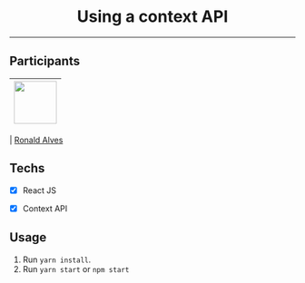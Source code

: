 <h1 align="center">
Using a context API
</h1>





<hr>

## Participants

| [<img src="https://avatars.githubusercontent.com/u/92890340?v=4" width="75px;"/>](https://github.com/alvesronald) |
| :------------------------------------------------------------------------------------------------------------------------: |


| [Ronald Alves](https://github.com/alvesronald)

## Techs

- [x] React JS
- [x] Context API






## Usage

1. Run `yarn install`.<br />
2. Run `yarn start` or `npm start`


